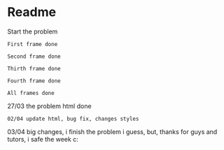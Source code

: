# Readme
Start the problem

```
First frame done
```

```
Second frame done
```

```
Thirth frame done
```

```
Fourth frame done
```
```
All frames done
```

27/03 the problem html done

```
02/04 update html, bug fix, changes styles
```
03/04 big changes, i finish the problem i guess, but, thanks for guys and tutors, i safe the week c:
